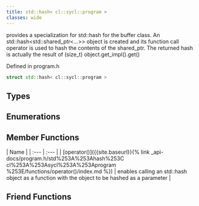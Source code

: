```yaml
---
title: std::hash< cl::sycl::program >
classes: wide
---
```



provides a specialization for std::hash for the buffer class. An std::hash<std::shared_ptr<...>> object is created and its function call operator is used to hash the contents of the shared_ptr. The returned hash is actually the result of (size_t) object.get_impl().get() 

Defined in program.h

```cpp
struct std::hash< cl::sycl::program >
```

## Types

## Enumerations

## Member Functions

  | Name |
| :--- | :--- |
| [operator()]({{site.baseurl}}{% link _api-docs/program.h/std%253A%253Ahash%253C cl%253A%253Asycl%253A%253Aprogram %253E/functions/operator()/index.md %}) | enables calling an std::hash object as a function with the object to be hashed as a parameter  |


## Friend Functions

